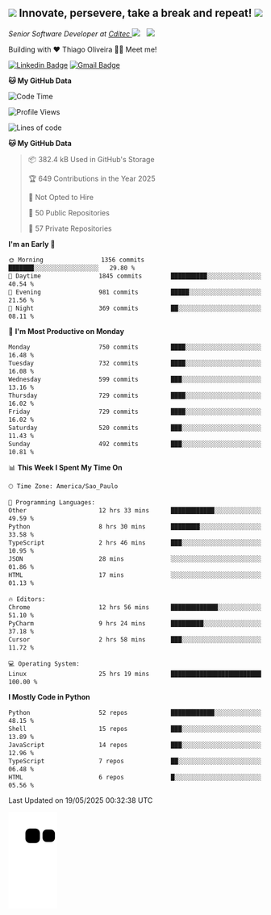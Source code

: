 <h2><img src="https://emojis.slackmojis.com/emojis/images/1531849430/4246/blob-sunglasses.gif?1531849430" width="30"/> Innovate, persevere, take a break and repeat! <img src="https://media.giphy.com/media/12oufCB0MyZ1Go/giphy.gif" width="50"></h2>
<img align='right' src="https://media.giphy.com/media/M9gbBd9nbDrOTu1Mqx/giphy.gif" width="230">
<p><em>Senior Software Developer at <a href="https://www.cditec.com.br/">Cditec
</a><img src="https://media.giphy.com/media/WUlplcMpOCEmTGBtBW/giphy.gif" width="30"> 
</em></p>



Building with ❤️ Thiago Oliveira 👋🏽 Meet me!

[![Linkedin Badge](https://img.shields.io/badge/-Thiago-blue?style=flat-square&logo=Linkedin&logoColor=white&link=https://www.linkedin.com/in/tgmarinho/)](https://www.linkedin.com/in/thiagoceconelo/) 
[![Gmail Badge](https://img.shields.io/badge/-thiceconelo@gmail.com-c14438?style=flat-square&logo=Gmail&logoColor=white&link=mailto:thiceconelo@gmail.com)](mailto:thiceconelo@gmail.com)

</em></p>

<!-- <span style="height ">
![Anurag's GitHub stats](https://github-readme-stats.vercel.app/api?username=arthurspk&show_icons=true&theme=tokyonight)
</span> -->

**🐱 My GitHub Data** 
<!--START_SECTION:waka-->
![Code Time](http://img.shields.io/badge/Code%20Time-3%2C135%20hrs%2010%20mins-blue)

![Profile Views](http://img.shields.io/badge/Profile%20Views-0-blue)

![Lines of code](https://img.shields.io/badge/From%20Hello%20World%20I%27ve%20Written-8.6%20million%20lines%20of%20code-blue)

**🐱 My GitHub Data** 

> 📦 382.4 kB Used in GitHub's Storage 
 > 
> 🏆 649 Contributions in the Year 2025
 > 
> 🚫 Not Opted to Hire
 > 
> 📜 50 Public Repositories 
 > 
> 🔑 57 Private Repositories 
 > 
**I'm an Early 🐤** 

```text
🌞 Morning                1356 commits        ███████░░░░░░░░░░░░░░░░░░   29.80 % 
🌆 Daytime                1845 commits        ██████████░░░░░░░░░░░░░░░   40.54 % 
🌃 Evening                981 commits         █████░░░░░░░░░░░░░░░░░░░░   21.56 % 
🌙 Night                  369 commits         ██░░░░░░░░░░░░░░░░░░░░░░░   08.11 % 
```
📅 **I'm Most Productive on Monday** 

```text
Monday                   750 commits         ████░░░░░░░░░░░░░░░░░░░░░   16.48 % 
Tuesday                  732 commits         ████░░░░░░░░░░░░░░░░░░░░░   16.08 % 
Wednesday                599 commits         ███░░░░░░░░░░░░░░░░░░░░░░   13.16 % 
Thursday                 729 commits         ████░░░░░░░░░░░░░░░░░░░░░   16.02 % 
Friday                   729 commits         ████░░░░░░░░░░░░░░░░░░░░░   16.02 % 
Saturday                 520 commits         ███░░░░░░░░░░░░░░░░░░░░░░   11.43 % 
Sunday                   492 commits         ███░░░░░░░░░░░░░░░░░░░░░░   10.81 % 
```


📊 **This Week I Spent My Time On** 

```text
🕑︎ Time Zone: America/Sao_Paulo

💬 Programming Languages: 
Other                    12 hrs 33 mins      ████████████░░░░░░░░░░░░░   49.59 % 
Python                   8 hrs 30 mins       ████████░░░░░░░░░░░░░░░░░   33.58 % 
TypeScript               2 hrs 46 mins       ███░░░░░░░░░░░░░░░░░░░░░░   10.95 % 
JSON                     28 mins             ░░░░░░░░░░░░░░░░░░░░░░░░░   01.86 % 
HTML                     17 mins             ░░░░░░░░░░░░░░░░░░░░░░░░░   01.13 % 

🔥 Editors: 
Chrome                   12 hrs 56 mins      █████████████░░░░░░░░░░░░   51.10 % 
PyCharm                  9 hrs 24 mins       █████████░░░░░░░░░░░░░░░░   37.18 % 
Cursor                   2 hrs 58 mins       ███░░░░░░░░░░░░░░░░░░░░░░   11.72 % 

💻 Operating System: 
Linux                    25 hrs 19 mins      █████████████████████████   100.00 % 
```

**I Mostly Code in Python** 

```text
Python                   52 repos            ████████████░░░░░░░░░░░░░   48.15 % 
Shell                    15 repos            ███░░░░░░░░░░░░░░░░░░░░░░   13.89 % 
JavaScript               14 repos            ███░░░░░░░░░░░░░░░░░░░░░░   12.96 % 
TypeScript               7 repos             ██░░░░░░░░░░░░░░░░░░░░░░░   06.48 % 
HTML                     6 repos             █░░░░░░░░░░░░░░░░░░░░░░░░   05.56 % 
```




 Last Updated on 19/05/2025 00:32:38 UTC
<!--END_SECTION:waka-->

![Snake animation](https://github.com/rafaballerini/rafaballerini/blob/output/github-contribution-grid-snake.svg)


<!---
ceconelo/ceconelo is a ✨ special ✨ repository because its `README.md` (this file) appears on your GitHub profile.
You can click the Preview link to take a look at your changes.
--->

